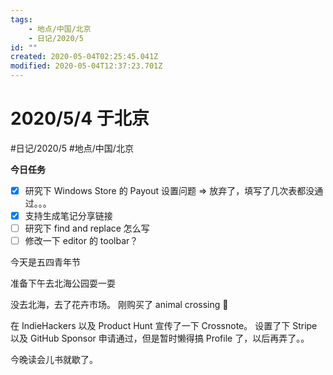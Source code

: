 ```yaml
---
tags:
    - 地点/中国/北京
    - 日记/2020/5
id: ""
created: 2020-05-04T02:25:45.041Z
modified: 2020-05-04T12:37:23.701Z
---
```

# 2020/5/4 于北京
#日记/2020/5 #地点/中国/北京 

**今日任务**
* [x] 研究下 Windows Store 的 Payout 设置问题 => 放弃了，填写了几次表都没通过。。。
* [x] 支持生成笔记分享链接
* [ ] 研究下 find and replace 怎么写
* [ ] 修改一下 editor 的 toolbar？

今天是五四青年节
<!-- @timer "date":"Mon May 04 2020 10:27:03 GMT+0800 (China Standard Time)" -->
准备下午去北海公园耍一耍
<!-- @timer "date":"Mon May 04 2020 20:21:32 GMT+0800 (China Standard Time)" -->
没去北海，去了花卉市场。
刚购买了 animal crossing :full_moon_with_face: 
<!-- @timer "date":"Mon May 04 2020 20:35:59 GMT+0800 (China Standard Time)" -->
在 IndieHackers 以及 Product Hunt 宣传了一下 Crossnote。
设置了下 Stripe 以及 GitHub Sponsor 申请通过，但是暂时懒得搞 Profile 了，以后再弄了。。

今晚读会儿书就歇了。







